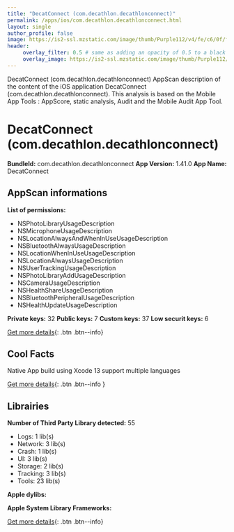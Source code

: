 ```yaml
---
title: "DecatConnect (com.decathlon.decathlonconnect)"
permalink: /apps/ios/com.decathlon.decathlonconnect.html
layout: single
author_profile: false
image: https://is2-ssl.mzstatic.com/image/thumb/Purple112/v4/fe/c6/0f/fec60f6c-946f-11ad-08e0-80c901ef4ef0/AppIcon-0-0-1x_U007emarketing-0-0-0-7-0-0-sRGB-0-0-0-GLES2_U002c0-512MB-85-220-0-0.png/512x512bb.jpg
header: 
     overlay_filter: 0.5 # same as adding an opacity of 0.5 to a black background
     overlay_image: https://is2-ssl.mzstatic.com/image/thumb/Purple112/v4/fe/c6/0f/fec60f6c-946f-11ad-08e0-80c901ef4ef0/AppIcon-0-0-1x_U007emarketing-0-0-0-7-0-0-sRGB-0-0-0-GLES2_U002c0-512MB-85-220-0-0.png/512x512bb.jpg
---
```

DecatConnect (com.decathlon.decathlonconnect) AppScan description of the content of the iOS application DecatConnect (com.decathlon.decathlonconnect). This analysis is based on the Mobile App Tools : AppScore, static analysis, Audit and the Mobile Audit App Tool.

# DecatConnect (com.decathlon.decathlonconnect)

**BundleId:** com.decathlon.decathlonconnect
**App Version:** 1.41.0
**App Name:** DecatConnect


## AppScan informations 

**List of permissions:** 
- NSPhotoLibraryUsageDescription
- NSMicrophoneUsageDescription
- NSLocationAlwaysAndWhenInUseUsageDescription
- NSBluetoothAlwaysUsageDescription
- NSLocationWhenInUseUsageDescription
- NSLocationAlwaysUsageDescription
- NSUserTrackingUsageDescription
- NSPhotoLibraryAddUsageDescription
- NSCameraUsageDescription
- NSHealthShareUsageDescription
- NSBluetoothPeripheralUsageDescription
- NSHealthUpdateUsageDescription
  
  
**Private keys:** 32
**Public keys:** 7
**Custom keys:** 37
**Low securit keys:** 6
  
[Get more details](/pricing.html){: .btn .btn--info}

## Cool Facts

Native App
build using Xcode 13
support multiple languages
  
[Get more details](/pricing.html){: .btn .btn--info }

## Librairies 
**Number of Third Party Library detected:** 55
- Logs: 1 lib(s)
- Network: 3 lib(s)
- Crash: 1 lib(s)
- UI: 3 lib(s)
- Storage: 2 lib(s)
- Tracking: 3 lib(s)
- Tools: 23 lib(s)


**Apple dylibs:**


**Apple System Library Frameworks:**


  
[Get more details](/pricing.html){: .btn .btn--info}

